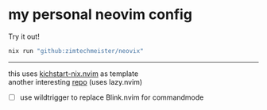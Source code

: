 # my personal neovim config
Try it out!
```bash
nix run "github:zimtechmeister/neovix"
```
---
this uses [kichstart-nix.nvim](https://github.com/nix-community/kickstart-nix.nvim) as template  
another interesting [repo](https://github.com/iofq/nvim.nix) (uses lazy.nvim)

- [ ] use wildtrigger to replace Blink.nvim for commandmode
